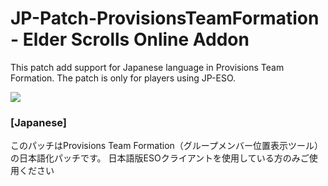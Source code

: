 # JP-Patch-ProvisionsTeamFormation - Elder Scrolls Online Addon

This patch add support for Japanese language in Provisions Team Formation.
The patch is only for players using JP-ESO.

![](http://cdn-eso.mmoui.com/preview/pvw4723.jpg)

### [Japanese]

このパッチはProvisions Team Formation（グループメンバー位置表示ツール）の日本語化パッチです。
日本語版ESOクライアントを使用している方のみご使用ください

